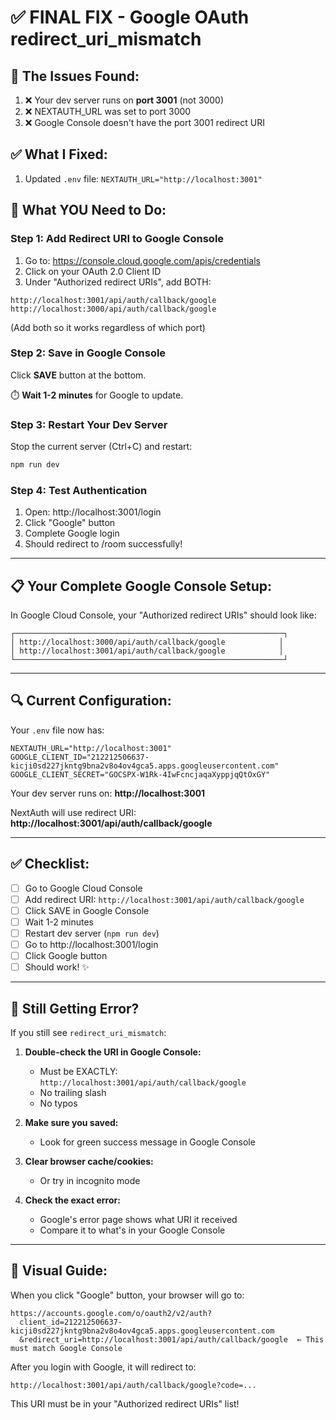 # ✅ FINAL FIX - Google OAuth redirect_uri_mismatch

## 🎯 The Issues Found:

1. ❌ Your dev server runs on **port 3001** (not 3000)
2. ❌ NEXTAUTH_URL was set to port 3000
3. ❌ Google Console doesn't have the port 3001 redirect URI

## ✅ What I Fixed:

1. Updated `.env` file: `NEXTAUTH_URL="http://localhost:3001"`

## 🔧 What YOU Need to Do:

### Step 1: Add Redirect URI to Google Console

1. Go to: https://console.cloud.google.com/apis/credentials
2. Click on your OAuth 2.0 Client ID
3. Under "Authorized redirect URIs", add BOTH:

```
http://localhost:3001/api/auth/callback/google
http://localhost:3000/api/auth/callback/google
```

(Add both so it works regardless of which port)

### Step 2: Save in Google Console

Click **SAVE** button at the bottom.

⏱️ **Wait 1-2 minutes** for Google to update.

### Step 3: Restart Your Dev Server

Stop the current server (Ctrl+C) and restart:

```bash
npm run dev
```

### Step 4: Test Authentication

1. Open: http://localhost:3001/login
2. Click "Google" button
3. Complete Google login
4. Should redirect to /room successfully!

---

## 📋 Your Complete Google Console Setup:

In Google Cloud Console, your "Authorized redirect URIs" should look like:

```
┌────────────────────────────────────────────────────────────┐
│ http://localhost:3000/api/auth/callback/google            │
│ http://localhost:3001/api/auth/callback/google            │
└────────────────────────────────────────────────────────────┘
```

---

## 🔍 Current Configuration:

Your `.env` file now has:

```env
NEXTAUTH_URL="http://localhost:3001"
GOOGLE_CLIENT_ID="212212506637-kicji0sd227jkntg9bna2v8o4ov4gca5.apps.googleusercontent.com"
GOOGLE_CLIENT_SECRET="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"
```

Your dev server runs on: **http://localhost:3001**

NextAuth will use redirect URI: **http://localhost:3001/api/auth/callback/google**

---

## ✅ Checklist:

- [ ] Go to Google Cloud Console
- [ ] Add redirect URI: `http://localhost:3001/api/auth/callback/google`
- [ ] Click SAVE in Google Console
- [ ] Wait 1-2 minutes
- [ ] Restart dev server (`npm run dev`)
- [ ] Go to http://localhost:3001/login
- [ ] Click Google button
- [ ] Should work! ✨

---

## 🐛 Still Getting Error?

If you still see `redirect_uri_mismatch`:

1. **Double-check the URI in Google Console:**

   - Must be EXACTLY: `http://localhost:3001/api/auth/callback/google`
   - No trailing slash
   - No typos

2. **Make sure you saved:**

   - Look for green success message in Google Console

3. **Clear browser cache/cookies:**

   - Or try in incognito mode

4. **Check the exact error:**
   - Google's error page shows what URI it received
   - Compare it to what's in your Google Console

---

## 📸 Visual Guide:

When you click "Google" button, your browser will go to:

```
https://accounts.google.com/o/oauth2/v2/auth?
  client_id=212212506637-kicji0sd227jkntg9bna2v8o4ov4gca5.apps.googleusercontent.com
  &redirect_uri=http://localhost:3001/api/auth/callback/google  ← This must match Google Console
```

After you login with Google, it will redirect to:

```
http://localhost:3001/api/auth/callback/google?code=...
```

This URI must be in your "Authorized redirect URIs" list!
